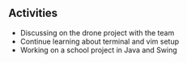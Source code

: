## Activities 
- Discussing on the drone project with the team
- Continue learning about terminal and vim setup
- Working on a school project in Java and Swing
